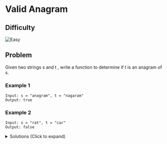 # Valid Anagram

## Difficulty

![Easy](https://img.shields.io/badge/easy-5cb85c?style=for-the-badge&logoColor=white)

## Problem

Given two strings s and t , write a function to determine if t is an anagram of s.

### Example 1

```
Input: s = "anagram", t = "nagaram"
Output: true
```

### Example 2

```
Input: s = "rat", t = "car"
Output: false
```

<details>
  <summary>Solutions (Click to expand)</summary>

### Explanation

#### Canonical Form

Canonical Form is the _simplest representation of an object that which allows it to be identified in a unique way_. Since anagrams are just rearrangements of the same characters between strings we can just get both of the strings to their simplest form and compare them both. This can be done by lexicographical sorting both strings and comparing the two for the result.

```
s = "anagram", t = "nagaram"

sorting...

s = "aaagmnr", t = "aaagmnr"
```

Time: `O(N log N)` Where `N` is the length of the strings

Space: `O(1)`

#### Sharing a Frequency Map

Since anagrams are just rearrangements of the same characters between strings, we can take the frequencies of all characters in both strings and compare both. While this can be done using two frequency maps, one for each string, there is no necessity keep both map if were only interested in the different between them (if there is any). Instead we can do this with only one map that will have values incremented when traversing the first string and values decremented when traversing the other. If there ever is any discrepancy between the maps, such as decrementing a value will cause it to go negative, we can immediately assume that the strings are not valid anagrams

Time: `O(N)` Where `N` is the length of the strings

Space: `O(26)` For a frequency map with space for every lowercase letter in the alphabet

- [JavaScript](./valid-anagram.js)
- [TypeScript](./valid-anagram.ts)
- [Java](./valid-anagram.java)
- [Go](./valid-anagram.go)

</details>
